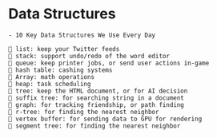 # Data Structures

    - 10 Key Data Structures We Use Every Day

    🔹 list: keep your Twitter feeds
    🔹 stack: support undo/redo of the word editor
    🔹 queue: keep printer jobs, or send user actions in-game
    🔹 hash table: cashing systems
    🔹 Array: math operations
    🔹 heap: task scheduling
    🔹 tree: keep the HTML document, or for AI decision
    🔹 suffix tree: for searching string in a document
    🔹 graph: for tracking friendship, or path finding
    🔹 r-tree: for finding the nearest neighbor
    🔹 vertex buffer: for sending data to GPU for rendering 
    🔹 segment tree: for finding the nearest neighbor
